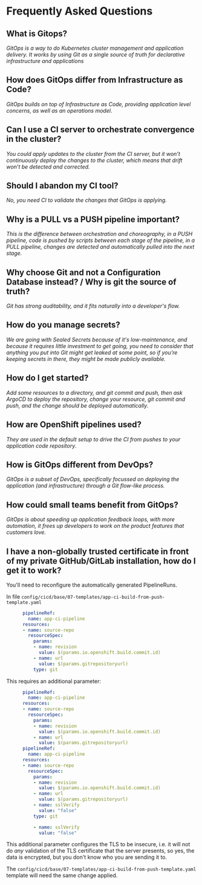 # Frequently Asked Questions

## What is Gitops?

_GitOps is a way to do Kubernetes cluster management and application delivery.  It works by using Git as a single source of truth for declarative infrastructure and applications_

## How does GitOps differ from Infrastructure as Code?
_GitOps builds on top of Infrastructure as Code, providing application level concerns, as well as an operations model_.

## Can I use a CI server to orchestrate convergence in the cluster?
_You could apply updates to the cluster from the CI server, but it won’t continuously deploy the changes to the cluster, which means that drift won’t be detected and corrected._

## Should I abandon my CI tool?
_No, you need CI to validate the changes that GitOps is applying._

## Why is a PULL vs a PUSH pipeline important?
_This is the difference between orchestration and choreography, in a PUSH pipeline, code is pushed by scripts between each stage of the pipeline, in a PULL pipeline, changes are detected and automatically pulled into the next stage._

## Why choose Git and not a Configuration Database instead? / Why is git the source of truth?
_Git has strong auditability, and it fits naturally into a developer's flow._

## How do you manage secrets?
_We are going with Sealed Secrets because of it's low-maintenance, and because it requires little investment to get going, you need to consider that anything you put into Git might get leaked at some point, so if you’re keeping secrets in there, they might be made publicly available._

## How do I get started?
_Add some resources to a directory, and git commit and push, then ask ArgoCD to deploy the repository, change your resource, git commit and push, and the change should be deployed automatically._

## How are OpenShift pipelines used?
_They are used in the default setup to drive the CI from pushes to your application code repository_.

## How is GitOps different from DevOps?
_GitOps is a subset of DevOps, specifically focussed on deploying the application (and infrastructure) through a Git flow-like process._

## How could small teams benefit from GitOps?
_GitOps is about speeding up application feedback loops, with more automation, it frees up developers to work on the product features that customers love._

## I have a non-globally trusted certificate in front of my private GitHub/GitLab installation, how do I get it to work?

You'll need to reconfigure the automatically generated PipelineRuns.

In file `config/cicd/base/07-templates/app-ci-build-from-push-template.yaml`

```yaml
      pipelineRef:
        name: app-ci-pipeline
      resources:
      - name: source-repo
        resourceSpec:
          params:
          - name: revision
            value: $(params.io.openshift.build.commit.id)
          - name: url
            value: $(params.gitrepositoryurl)
          type: git
```

This requires an additional parameter:

```yaml
      pipelineRef:
        name: app-ci-pipeline
      resources:
      - name: source-repo
        resourceSpec:
          params:
          - name: revision
            value: $(params.io.openshift.build.commit.id)
          - name: url
            value: $(params.gitrepositoryurl)
      pipelineRef:
        name: app-ci-pipeline
      resources:
      - name: source-repo
        resourceSpec:
          params:
          - name: revision
            value: $(params.io.openshift.build.commit.id)
          - name: url
            value: $(params.gitrepositoryurl)
          - name: sslVerify
            value: "false"
          type: git
```

```yaml
          - name: sslVerify
            value: "false"
```            

This additional parameter configures the TLS to be insecure, i.e. it will not do _any_ validation of the TLS certificate that the server presents, so yes, the data is encrypted, but you don't know who you are sending it to.

The `config/cicd/base/07-templates/app-ci-build-from-push-template.yaml` template will need the same change applied.
